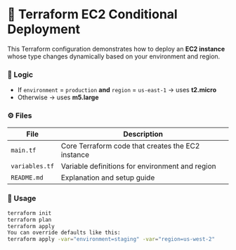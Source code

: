 # 🧱 Terraform EC2 Conditional Deployment

This Terraform configuration demonstrates how to deploy an **EC2 instance** whose type changes dynamically based on your environment and region.

### 🧩 Logic
- If `environment` = `production` **and** `region` = `us-east-1` → uses **t2.micro**
- Otherwise → uses **m5.large**

### ⚙️ Files
| File | Description |
|------|--------------|
| `main.tf` | Core Terraform code that creates the EC2 instance |
| `variables.tf` | Variable definitions for environment and region |
| `README.md` | Explanation and setup guide |

### 🚀 Usage
```bash
terraform init
terraform plan
terraform apply
You can override defaults like this:
terraform apply -var="environment=staging" -var="region=us-west-2"

